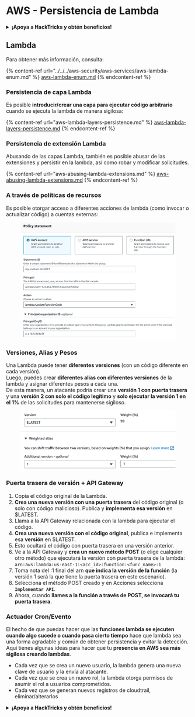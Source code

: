 # AWS - Persistencia de Lambda

<details>

<summary><strong>¡Apoya a HackTricks y obtén beneficios!</strong></summary>

* Si quieres ver tu **empresa anunciada en HackTricks** o si quieres acceder a la **última versión de PEASS o descargar HackTricks en PDF**, consulta los [**PLANES DE SUSCRIPCIÓN**](https://github.com/sponsors/carlospolop).
* Obtén el [**merchandising oficial de PEASS y HackTricks**](https://peass.creator-spring.com).
* Descubre [**The PEASS Family**](https://opensea.io/collection/the-peass-family), nuestra colección exclusiva de [**NFTs**](https://opensea.io/collection/the-peass-family).
* **Únete al** 💬 [**grupo de Discord**](https://discord.gg/hRep4RUj7f) o al [**grupo de Telegram**](https://t.me/peass) o **sígueme** en **Twitter** 🐦 [**@carlospolopm**](https://twitter.com/carlospolopm).

* **Comparte tus trucos de hacking enviando PRs a los repositorios de** [**HackTricks**](https://github.com/carlospolop/hacktricks) y [**HackTricks Cloud**](https://github.com/carlospolop/hacktricks-cloud) en GitHub.

</details>

## Lambda

Para obtener más información, consulta:

{% content-ref url="../../../aws-security/aws-services/aws-lambda-enum.md" %}
[aws-lambda-enum.md](../../../aws-security/aws-services/aws-lambda-enum.md)
{% endcontent-ref %}

### Persistencia de capa Lambda

Es posible **introducir/crear una capa para ejecutar código arbitrario** cuando se ejecuta la lambda de manera sigilosa:

{% content-ref url="aws-lambda-layers-persistence.md" %}
[aws-lambda-layers-persistence.md](aws-lambda-layers-persistence.md)
{% endcontent-ref %}

### Persistencia de extensión Lambda

Abusando de las capas Lambda, también es posible abusar de las extensiones y persistir en la lambda, así como robar y modificar solicitudes.

{% content-ref url="aws-abusing-lambda-extensions.md" %}
[aws-abusing-lambda-extensions.md](aws-abusing-lambda-extensions.md)
{% endcontent-ref %}

### A través de políticas de recursos

Es posible otorgar acceso a diferentes acciones de lambda (como invocar o actualizar código) a cuentas externas:

<figure><img src="../../../../.gitbook/assets/image (2) (1).png" alt=""><figcaption></figcaption></figure>

### Versiones, Alias y Pesos

Una Lambda puede tener **diferentes versiones** (con un código diferente en cada versión).\
Luego, puedes crear **diferentes alias con diferentes versiones** de la lambda y asignar diferentes pesos a cada una.\
De esta manera, un atacante podría crear una **versión 1 con puerta trasera** y una **versión 2 con solo el código legítimo** y **solo ejecutar la versión 1 en el 1%** de las solicitudes para mantenerse sigiloso.

<figure><img src="../../../../.gitbook/assets/image (2) (2).png" alt=""><figcaption></figcaption></figure>

### Puerta trasera de versión + API Gateway

1. Copia el código original de la Lambda.
2. **Crea una nueva versión con una puerta trasera** del código original (o solo con código malicioso). Publica y **implementa esa versión** en $LATEST.
1. Llama a la API Gateway relacionada con la lambda para ejecutar el código.
3. **Crea una nueva versión con el código original**, publica e implementa esa **versión** en $LATEST.
1. Esto ocultará el código con puerta trasera en una versión anterior.
4. Ve a la API Gateway y **crea un nuevo método POST** (o elige cualquier otro método) que ejecutará la versión con puerta trasera de la lambda: `arn:aws:lambda:us-east-1:<acc_id>:function:<func_name>:1`
1. Toma nota del :1 final del arn **que indica la versión de la función** (la versión 1 será la que tiene la puerta trasera en este escenario).
5. Selecciona el método POST creado y en Acciones selecciona **`Implementar API`**.
6. Ahora, cuando **llames a la función a través de POST, se invocará tu puerta trasera**.

### Actuador Cron/Evento

El hecho de que puedas hacer que las **funciones lambda se ejecuten cuando algo sucede o cuando pasa cierto tiempo** hace que lambda sea una forma agradable y común de obtener persistencia y evitar la detección.\
Aquí tienes algunas ideas para hacer que tu **presencia en AWS sea más sigilosa creando lambdas**.

* Cada vez que se crea un nuevo usuario, la lambda genera una nueva clave de usuario y la envía al atacante.
* Cada vez que se crea un nuevo rol, la lambda otorga permisos de asumir el rol a usuarios comprometidos.
* Cada vez que se generan nuevos registros de cloudtrail, eliminar/alterarlos

<details>

<summary><strong>¡Apoya a HackTricks y obtén beneficios!</strong></summary>

* Si quieres ver tu **empresa anunciada en HackTricks** o si quieres acceder a la **última versión de PEASS o descargar HackTricks en PDF**, consulta los [**PLANES DE SUSCRIPCIÓN**](https://github.com/sponsors/carlospolop).
* Obtén el [**merchandising oficial de PEASS y HackTricks**](https://peass.creator-spring.com).
* Descubre [**The PEASS Family**](https://opensea.io/collection/the-peass-family), nuestra colección exclusiva de [**NFTs**](https://opensea.io/collection/the-peass-family).
* **Únete al** 💬 [**grupo de Discord**](https://discord.gg/hRep4RUj7f) o al [**grupo de Telegram**](https://t.me/peass) o **sígueme** en **Twitter** 🐦 [**@carlospolopm**](https://twitter.com/carlospolopm).

* **Comparte tus trucos de hacking enviando PRs a los repositorios de** [**HackTricks**](https://github.com/carlospolop/hacktricks) y [**HackTricks Cloud**](https://github.com/carlospolop/hacktricks-cloud) en GitHub.

</details>
